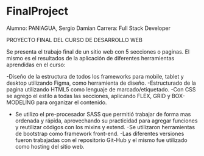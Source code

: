 # FinalProject

Alumno: PANIAGUA, Sergio Damian 
Carrera: Full Stack Developer

PROYECTO FINAL DEL CURSO DE DESARROLLO WEB

Se presenta el trabajo final de un sitio web con 5 secciones o paginas. El mismo es el resultados de la aplicación de diferentes herramientas aprendidas
en el curso: 

  -Diseño de la estructura de todos los frameworks para mobile, tablet y desktop utilizando Figma, como herramienta de diseño.
  -Estructurado de la pagina utilizando HTML5 como lenguaje de marcado/etiquetado.
  -Con CSS se agrego el estilo a todas las secciones, aplicando FLEX, GRID y BOX-MODELING para organizar el contenido.
  - Se utilizo el pre-procesador SASS que permitió trabajar de forma mas ordenada y rápida, aprovechando su practicidad para agregar funciones 
    y reutilizar códigos con los mixins y extend.
  -Se utilizaron herramientas de bootstrap como framework front-end. 
  -Las diferentes versiones fueron trabajadas con el repositorio Git-Hub y el mismo fue utilizado como hosting del sitio web. 
  
